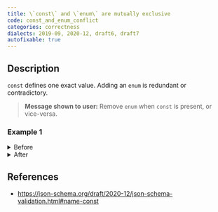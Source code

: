 ```yaml
---
title: \`const\` and \`enum\` are mutually exclusive
code: const_and_enum_conflict
categories: correctness
dialects: 2019-09, 2020-12, draft6, draft7
autofixable: true
---
```


## Description
`const` defines one exact value. Adding an `enum` is redundant or contradictory.

> **Message shown to user:**
> Remove `enum` when `const` is present, or vice-versa.

### Example 1
<details><summary>Before</summary>

```json
{
  "const": 5,
  "enum": [
    5,
    6
  ]
}
```
</details>

<details><summary>After</summary>

```json
{
  "const": 5
}
```
</details>

## References
* <https://json-schema.org/draft/2020-12/json-schema-validation.html#name-const>
